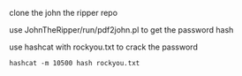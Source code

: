 clone the john the ripper repo

use JohnTheRipper/run/pdf2john.pl to get the password hash

use hashcat with rockyou.txt to crack the password

``hashcat -m 10500 hash rockyou.txt``
